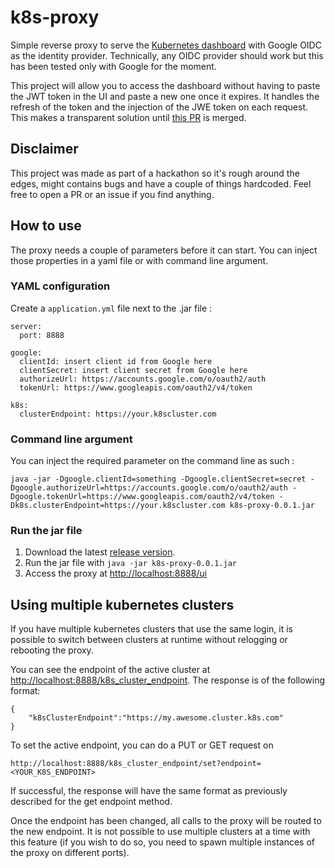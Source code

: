 # k8s-proxy
Simple reverse proxy to serve the [Kubernetes dashboard](https://github.com/kubernetes/dashboard) with Google OIDC as the identity provider. Technically, any OIDC provider should work but this has been tested only with Google for the moment. 

This project will allow you to access the dashboard without having to paste the JWT token in the UI and paste a new one once it expires. It handles the refresh of the token and the injection of the JWE token on each request. This makes a transparent solution until [this PR](https://github.com/kubernetes/kubernetes/pull/29714) is merged.


## Disclaimer
This project was made as part of a hackathon so it's rough around the edges, might contains bugs and have a couple of things hardcoded. Feel free to open a PR or an issue if you find anything.

## How to use
The proxy needs a couple of parameters before it can start. You can inject those properties in a yaml file or with command line argument.

### YAML configuration
Create a `application.yml` file next to the .jar file : 
```
server:
  port: 8888

google: 
  clientId: insert client id from Google here
  clientSecret: insert client secret from Google here
  authorizeUrl: https://accounts.google.com/o/oauth2/auth
  tokenUrl: https://www.googleapis.com/oauth2/v4/token
  
k8s:
  clusterEndpoint: https://your.k8scluster.com
```

### Command line argument
You can inject the required parameter on the command line as such : 
```
java -jar -Dgoogle.clientId=something -Dgoogle.clientSecret=secret -Dgoogle.authorizeUrl=https://accounts.google.com/o/oauth2/auth -Dgoogle.tokenUrl=https://www.googleapis.com/oauth2/v4/token -Dk8s.clusterEndpoint=https://your.k8scluster.com k8s-proxy-0.0.1.jar
```

### Run the jar file

1. Download the latest [release version](https://github.com/coveo/k8s-proxy/releases). 
1. Run the jar file with `java -jar k8s-proxy-0.0.1.jar`
1. Access the proxy at [http://localhost:8888/ui](http://localhost:8888/ui)

## Using multiple kubernetes clusters
If you have multiple kubernetes clusters that use the same login, it is possible to switch between clusters at runtime without relogging or rebooting the proxy.

You can see the endpoint of the active cluster at [http://localhost:8888/k8s_cluster_endpoint](http://localhost:8888/k8s_cluster_endpoint). The response is of the following format:
```
{
    "k8sClusterEndpoint":"https://my.awesome.cluster.k8s.com"
}
```

To set the active endpoint, you can do a PUT or GET request on 
```
http://localhost:8888/k8s_cluster_endpoint/set?endpoint=<YOUR_K8S_ENDPOINT>
```
If successful, the response will have the same format as previously described for the get endpoint method.

Once the endpoint has been changed, all calls to the proxy will be routed to the new endpoint. It is not possible to use multiple clusters at a time with this feature (if you wish to do so, you need to spawn multiple instances of the proxy on different ports).